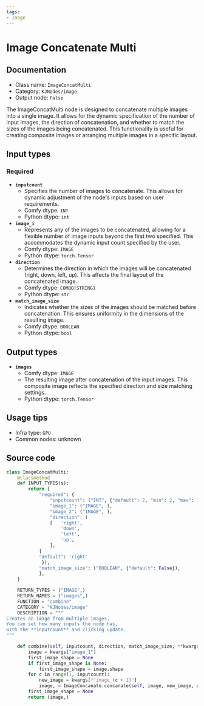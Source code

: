 ```yaml
---
tags:
- Image
---
```


# Image Concatenate Multi
## Documentation
- Class name: `ImageConcatMulti`
- Category: `KJNodes/image`
- Output node: `False`

The ImageConcatMulti node is designed to concatenate multiple images into a single image. It allows for the dynamic specification of the number of input images, the direction of concatenation, and whether to match the sizes of the images being concatenated. This functionality is useful for creating composite images or arranging multiple images in a specific layout.
## Input types
### Required
- **`inputcount`**
    - Specifies the number of images to concatenate. This allows for dynamic adjustment of the node's inputs based on user requirements.
    - Comfy dtype: `INT`
    - Python dtype: `int`
- **`image_i`**
    - Represents any of the images to be concatenated, allowing for a flexible number of image inputs beyond the first two specified. This accommodates the dynamic input count specified by the user.
    - Comfy dtype: `IMAGE`
    - Python dtype: `torch.Tensor`
- **`direction`**
    - Determines the direction in which the images will be concatenated (right, down, left, up). This affects the final layout of the concatenated image.
    - Comfy dtype: `COMBO[STRING]`
    - Python dtype: `str`
- **`match_image_size`**
    - Indicates whether the sizes of the images should be matched before concatenation. This ensures uniformity in the dimensions of the resulting image.
    - Comfy dtype: `BOOLEAN`
    - Python dtype: `bool`
## Output types
- **`images`**
    - Comfy dtype: `IMAGE`
    - The resulting image after concatenation of the input images. This composite image reflects the specified direction and size matching settings.
    - Python dtype: `torch.Tensor`
## Usage tips
- Infra type: `GPU`
- Common nodes: unknown


## Source code
```python
class ImageConcatMulti:
    @classmethod
    def INPUT_TYPES(s):
        return {
            "required": {
                "inputcount": ("INT", {"default": 2, "min": 2, "max": 1000, "step": 1}),
                "image_1": ("IMAGE", ),
                "image_2": ("IMAGE", ),
                "direction": (
                [   'right',
                    'down',
                    'left',
                    'up',
                ],
            {
            "default": 'right'
             }),
            "match_image_size": ("BOOLEAN", {"default": False}),
            },
    }

    RETURN_TYPES = ("IMAGE",)
    RETURN_NAMES = ("images",)
    FUNCTION = "combine"
    CATEGORY = "KJNodes/image"
    DESCRIPTION = """
Creates an image from multiple images.  
You can set how many inputs the node has,  
with the **inputcount** and clicking update.
"""

    def combine(self, inputcount, direction, match_image_size, **kwargs):
        image = kwargs["image_1"]
        first_image_shape = None
        if first_image_shape is None:
            first_image_shape = image.shape
        for c in range(1, inputcount):
            new_image = kwargs[f"image_{c + 1}"]
            image, = ImageConcanate.concanate(self, image, new_image, direction, match_image_size, first_image_shape=first_image_shape)
        first_image_shape = None
        return (image,)

```
